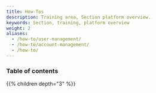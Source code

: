 ```yaml
---
title: How-Tos
description: Training area, Section platform overview.
keywords: Section, training, platform overview
weight: 2
aliases:
  - /how-to/user-management/
  - /how-to/account-management/
  - /how-to/
---
```


### Table of contents

{{% children depth="3" %}}